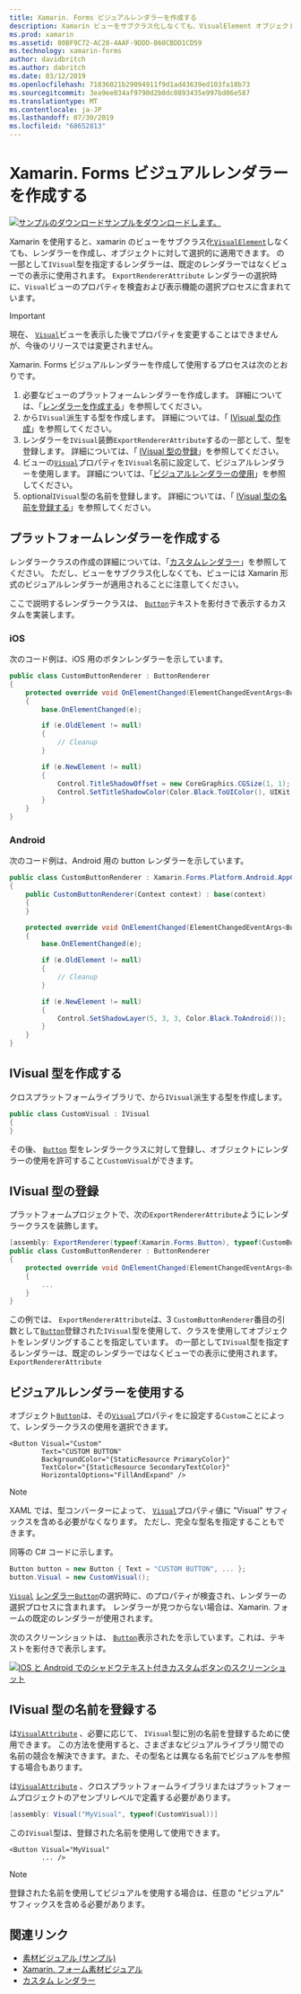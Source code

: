 ```yaml
---
title: Xamarin. Forms ビジュアルレンダラーを作成する
description: Xamarin ビューをサブクラス化しなくても、VisualElement オブジェクトに選択的に適用される Xamarin 形式のビジュアルを作成します。
ms.prod: xamarin
ms.assetid: 80BF9C72-AC28-4AAF-9DDD-B60CBDD1CD59
ms.technology: xamarin-forms
author: davidbritch
ms.author: dabritch
ms.date: 03/12/2019
ms.openlocfilehash: 71836021b29094911f9d1ad43639ed103fa18b73
ms.sourcegitcommit: 3ea9ee034af9790d2b0dc0893435e997bd06e587
ms.translationtype: MT
ms.contentlocale: ja-JP
ms.lasthandoff: 07/30/2019
ms.locfileid: "68652813"
---
```

# <a name="create-a-xamarinforms-visual-renderer"></a>Xamarin. Forms ビジュアルレンダラーを作成する

[![サンプルのダウンロード](~/media/shared/download.png)サンプルをダウンロードします。](https://docs.microsoft.com/samples/xamarin/xamarin-forms-samples/userinterface-visualdemos)

Xamarin を使用すると、xamarin のビューをサブクラス化[`VisualElement`](xref:Xamarin.Forms.VisualElement)しなくても、レンダラーを作成し、オブジェクトに対して選択的に適用できます。 の一部として`IVisual`型を指定するレンダラーは、既定のレンダラーではなくビューでの表示に使用されます。 `ExportRendererAttribute` レンダラーの選択時に、`Visual`ビューのプロパティを検査および表示機能の選択プロセスに含まれています。

> [!IMPORTANT]
> 現在、 [`Visual`](xref:Xamarin.Forms.VisualElement.Visual)ビューを表示した後でプロパティを変更することはできませんが、今後のリリースでは変更されません。

Xamarin. Forms ビジュアルレンダラーを作成して使用するプロセスは次のとおりです。

1. 必要なビューのプラットフォームレンダラーを作成します。 詳細については、「[レンダラーを作成する](#create-platform-renderers)」を参照してください。
1. から`IVisual`派生する型を作成します。 詳細については、「 [IVisual 型の作成](#create-an-ivisual-type)」を参照してください。
1. レンダラーを`IVisual`装飾`ExportRendererAttribute`するの一部として、型を登録します。 詳細については、「 [IVisual 型の登録](#register-the-ivisual-type)」を参照してください。
1. ビューの[`Visual`](xref:Xamarin.Forms.VisualElement.Visual)プロパティを`IVisual`名前に設定して、ビジュアルレンダラーを使用します。 詳細については、「[ビジュアルレンダラーの使用](#consume-the-visual-renderer)」を参照してください。
1. optional`IVisual`型の名前を登録します。 詳細については、「 [IVisual 型の名前を登録する](#register-a-name-for-the-ivisual-type)」を参照してください。

## <a name="create-platform-renderers"></a>プラットフォームレンダラーを作成する

レンダラークラスの作成の詳細については、「[カスタムレンダラー](~/xamarin-forms/app-fundamentals/custom-renderer/index.md)」を参照してください。 ただし、ビューをサブクラス化しなくても、ビューには Xamarin 形式のビジュアルレンダラーが適用されることに注意してください。

ここで説明するレンダラークラスは、 [`Button`](xref:Xamarin.Forms.Button)テキストを影付きで表示するカスタムを実装します。

### <a name="ios"></a>iOS

次のコード例は、iOS 用のボタンレンダラーを示しています。

```csharp
public class CustomButtonRenderer : ButtonRenderer
{
    protected override void OnElementChanged(ElementChangedEventArgs<Button> e)
    {
        base.OnElementChanged(e);

        if (e.OldElement != null)
        {
            // Cleanup
        }

        if (e.NewElement != null)
        {
            Control.TitleShadowOffset = new CoreGraphics.CGSize(1, 1);
            Control.SetTitleShadowColor(Color.Black.ToUIColor(), UIKit.UIControlState.Normal);
        }
    }
}
```

### <a name="android"></a>Android

次のコード例は、Android 用の button レンダラーを示しています。

```csharp
public class CustomButtonRenderer : Xamarin.Forms.Platform.Android.AppCompat.ButtonRenderer
{
    public CustomButtonRenderer(Context context) : base(context)
    {
    }

    protected override void OnElementChanged(ElementChangedEventArgs<Button> e)
    {
        base.OnElementChanged(e);

        if (e.OldElement != null)
        {
            // Cleanup
        }

        if (e.NewElement != null)
        {
            Control.SetShadowLayer(5, 3, 3, Color.Black.ToAndroid());
        }
    }
}
```

## <a name="create-an-ivisual-type"></a>IVisual 型を作成する

クロスプラットフォームライブラリで、から`IVisual`派生する型を作成します。

```csharp
public class CustomVisual : IVisual
{
}
```

その後、 [`Button`](xref:Xamarin.Forms.Button) 型をレンダラークラスに対して登録し、オブジェクトにレンダラーの使用を許可すること`CustomVisual`ができます。

## <a name="register-the-ivisual-type"></a>IVisual 型の登録

プラットフォームプロジェクトで、次の`ExportRendererAttribute`ようにレンダラークラスを装飾します。

```csharp
[assembly: ExportRenderer(typeof(Xamarin.Forms.Button), typeof(CustomButtonRenderer), new[] { typeof(CustomVisual) })]
public class CustomButtonRenderer : ButtonRenderer
{
    protected override void OnElementChanged(ElementChangedEventArgs<Button> e)
    {
        ...
    }
}
```

この例では、 `ExportRendererAttribute`は、3 `CustomButtonRenderer`番目の引数として[`Button`](xref:Xamarin.Forms.Button)登録された`IVisual`型を使用して、クラスを使用してオブジェクトをレンダリングすることを指定しています。 の一部として`IVisual`型を指定するレンダラーは、既定のレンダラーではなくビューでの表示に使用されます。 `ExportRendererAttribute`

## <a name="consume-the-visual-renderer"></a>ビジュアルレンダラーを使用する

オブジェクト[`Button`](xref:Xamarin.Forms.Button)は、その[`Visual`](xref:Xamarin.Forms.VisualElement.Visual)プロパティをに設定する`Custom`ことによって、レンダラークラスの使用を選択できます。

```xaml
<Button Visual="Custom"
        Text="CUSTOM BUTTON"
        BackgroundColor="{StaticResource PrimaryColor}"
        TextColor="{StaticResource SecondaryTextColor}"
        HorizontalOptions="FillAndExpand" />
```

> [!NOTE]
> XAML では、型コンバーターによって、 [`Visual`](xref:Xamarin.Forms.VisualElement.Visual)プロパティ値に "Visual" サフィックスを含める必要がなくなります。 ただし、完全な型名を指定することもできます。

同等の C# コードに示します。

```csharp
Button button = new Button { Text = "CUSTOM BUTTON", ... };
button.Visual = new CustomVisual();
```

[`Visual`](xref:Xamarin.Forms.VisualElement.Visual) [レンダラー`Button`](xref:Xamarin.Forms.Button)の選択時に、のプロパティが検査され、レンダラーの選択プロセスに含まれます。 レンダラーが見つからない場合は、Xamarin. フォームの既定のレンダラーが使用されます。

次のスクリーンショットは、 [`Button`](xref:Xamarin.Forms.Button)表示されたを示しています。これは、テキストを影付きで表示します。

[![IOS と Android でのシャドウテキスト付きカスタムボタンのスクリーンショット](material-visual-images/custom-button.png "影付きのボタン")](material-visual-images/custom-button-large.png#lightbox)

## <a name="register-a-name-for-the-ivisual-type"></a>IVisual 型の名前を登録する

は[`VisualAttribute`](xref:Xamarin.Forms.VisualAttribute) 、必要に応じて、 `IVisual`型に別の名前を登録するために使用できます。 この方法を使用すると、さまざまなビジュアルライブラリ間での名前の競合を解決できます。また、その型名とは異なる名前でビジュアルを参照する場合もあります。

は[`VisualAttribute`](xref:Xamarin.Forms.VisualAttribute) 、クロスプラットフォームライブラリまたはプラットフォームプロジェクトのアセンブリレベルで定義する必要があります。

```csharp
[assembly: Visual("MyVisual", typeof(CustomVisual))]
```

この`IVisual`型は、登録された名前を使用して使用できます。

```xaml
<Button Visual="MyVisual"
        ... />
```

> [!NOTE]
> 登録された名前を使用してビジュアルを使用する場合は、任意の "ビジュアル" サフィックスを含める必要があります。

## <a name="related-links"></a>関連リンク

- [素材ビジュアル (サンプル)](https://docs.microsoft.com/samples/xamarin/xamarin-forms-samples/userinterface-visualdemos)
- [Xamarin. フォーム素材ビジュアル](material-visual.md)
- [カスタム レンダラー](~/xamarin-forms/app-fundamentals/custom-renderer/index.md)
